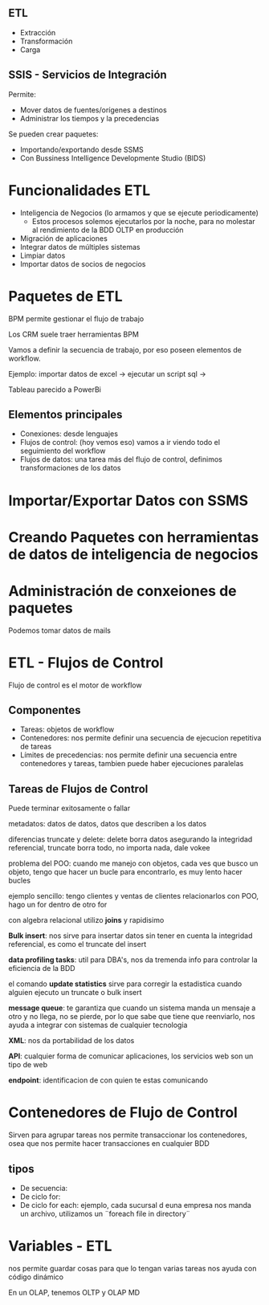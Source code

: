 ## ETL
- Extracción 
- Transformación
- Carga



## SSIS - Servicios de Integración
Permite:
- Mover datos de fuentes/orígenes a destinos
- Administrar los tiempos y la precedencias

Se pueden crear paquetes:
- Importando/exportando desde SSMS
- Con Bussiness Intelligence Developmente Studio (BIDS)


# Funcionalidades ETL
- Inteligencia de Negocios (lo armamos y que se ejecute periodicamente)
	- Estos procesos solemos ejecutarlos por la noche, para no molestar al rendimiento de la BDD OLTP en producción
- Migración de aplicaciones
- Integrar datos de múltiples sistemas
- Limpiar datos
- Importar datos de socios de negocios



# Paquetes de ETL
BPM permite gestionar el flujo de trabajo

Los CRM suele traer herramientas BPM

Vamos a definir la secuencia de trabajo, por eso poseen elementos de workflow.

Ejemplo:
importar datos de excel -> ejecutar un script sql -> 

Tableau parecido a PowerBi

## Elementos principales
- Conexiones: desde lenguajes
- Flujos de control: (hoy vemos eso) vamos a ir viendo todo el seguimiento del workflow
- Flujos de datos: una tarea más del flujo de control, definimos transformaciones de los datos

# Importar/Exportar Datos con SSMS


# Creando Paquetes con herramientas de datos de inteligencia de negocios


# Administración de conxeiones de paquetes
Podemos tomar datos de mails


# ETL - Flujos de Control
Flujo de control es el motor de workflow

## Componentes
- Tareas: objetos de workflow
- Contenedores: nos permite definir una secuencia de ejecucion repetitiva de tareas
- Límites de precedencias: nos permite definir una secuencia entre contenedores y tareas, tambien puede haber ejecuciones paralelas

## Tareas de Flujos de Control
Puede terminar exitosamente o fallar

metadatos: datos de datos, datos que describen a los datos

diferencias truncate y delete: delete borra datos asegurando la integridad referencial, truncate borra todo, no importa nada, dale vokee

problema del POO: cuando me manejo con objetos, cada ves que busco un objeto, tengo que hacer un bucle para encontrarlo, es muy lento hacer bucles

ejemplo sencillo: tengo clientes y ventas de clientes
relacionarlos con POO, hago un for dentro de otro for

con algebra relacional utilizo **joins** y rapidisimo

**Bulk insert**: nos sirve para insertar datos sin tener en cuenta la integridad referencial, es como el truncate del insert

**data profiling tasks**: util para DBA's, nos da tremenda info para controlar la eficiencia de la BDD

el comando **update statistics** sirve para corregir la estadistica cuando alguien ejecuto un truncate o bulk insert

**message queue**: te garantiza que cuando un sistema manda un mensaje a otro y no llega, no se pierde, por lo que sabe que tiene que reenviarlo, nos ayuda a integrar con sistemas de cualquier tecnologia

**XML**: nos da portabilidad de los datos

**API**: cualquier forma de comunicar aplicaciones, los servicios web son un tipo de web

**endpoint**: identificacion de con quien te estas comunicando


# Contenedores de Flujo de Control
Sirven para agrupar tareas
nos permite transaccionar los contenedores, osea que nos permite hacer transacciones en cualquier BDD

## tipos
- De secuencia: 
- De ciclo for: 
- De ciclo for each: ejemplo, cada sucursal d euna empresa nos manda un archivo, utilizamos un ¨foreach file in directory¨

# Variables - ETL
nos permite guardar cosas para que lo tengan varias tareas
nos ayuda con código dinámico


En un OLAP, tenemos OLTP y OLAP MD